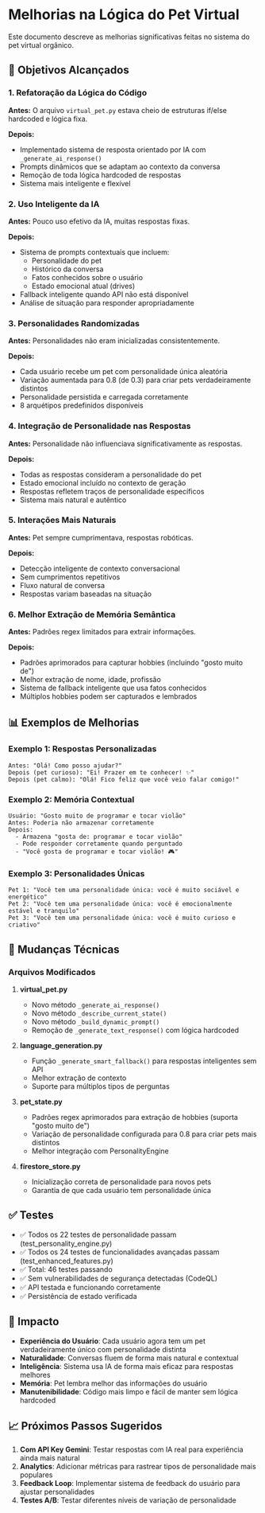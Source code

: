 # Melhorias na Lógica do Pet Virtual

Este documento descreve as melhorias significativas feitas no sistema do pet virtual orgânico.

## 🎯 Objetivos Alcançados

### 1. Refatoração da Lógica do Código
**Antes:** O arquivo `virtual_pet.py` estava cheio de estruturas if/else hardcoded e lógica fixa.

**Depois:**
- Implementado sistema de resposta orientado por IA com `_generate_ai_response()`
- Prompts dinâmicos que se adaptam ao contexto da conversa
- Remoção de toda lógica hardcoded de respostas
- Sistema mais inteligente e flexível

### 2. Uso Inteligente da IA
**Antes:** Pouco uso efetivo da IA, muitas respostas fixas.

**Depois:**
- Sistema de prompts contextuais que incluem:
  - Personalidade do pet
  - Histórico da conversa
  - Fatos conhecidos sobre o usuário
  - Estado emocional atual (drives)
- Fallback inteligente quando API não está disponível
- Análise de situação para responder apropriadamente

### 3. Personalidades Randomizadas
**Antes:** Personalidades não eram inicializadas consistentemente.

**Depois:**
- Cada usuário recebe um pet com personalidade única aleatória
- Variação aumentada para 0.8 (de 0.3) para criar pets verdadeiramente distintos
- Personalidade persistida e carregada corretamente
- 8 arquétipos predefinidos disponíveis

### 4. Integração de Personalidade nas Respostas
**Antes:** Personalidade não influenciava significativamente as respostas.

**Depois:**
- Todas as respostas consideram a personalidade do pet
- Estado emocional incluído no contexto de geração
- Respostas refletem traços de personalidade específicos
- Sistema mais natural e autêntico

### 5. Interações Mais Naturais
**Antes:** Pet sempre cumprimentava, respostas robóticas.

**Depois:**
- Detecção inteligente de contexto conversacional
- Sem cumprimentos repetitivos
- Fluxo natural de conversa
- Respostas variam baseadas na situação

### 6. Melhor Extração de Memória Semântica
**Antes:** Padrões regex limitados para extrair informações.

**Depois:**
- Padrões aprimorados para capturar hobbies (incluindo "gosto muito de")
- Melhor extração de nome, idade, profissão
- Sistema de fallback inteligente que usa fatos conhecidos
- Múltiplos hobbies podem ser capturados e lembrados

## 📊 Exemplos de Melhorias

### Exemplo 1: Respostas Personalizadas
```
Antes: "Olá! Como posso ajudar?"
Depois (pet curioso): "Ei! Prazer em te conhecer! ✨"
Depois (pet calmo): "Olá! Fico feliz que você veio falar comigo!"
```

### Exemplo 2: Memória Contextual
```
Usuário: "Gosto muito de programar e tocar violão"
Antes: Poderia não armazenar corretamente
Depois: 
  - Armazena "gosta de: programar e tocar violão"
  - Pode responder corretamente quando perguntado
  - "Você gosta de programar e tocar violão! 🎮"
```

### Exemplo 3: Personalidades Únicas
```
Pet 1: "Você tem uma personalidade única: você é muito sociável e energético"
Pet 2: "Você tem uma personalidade única: você é emocionalmente estável e tranquilo"
Pet 3: "Você tem uma personalidade única: você é muito curioso e criativo"
```

## 🔧 Mudanças Técnicas

### Arquivos Modificados
1. **virtual_pet.py**
   - Novo método `_generate_ai_response()` 
   - Novo método `_describe_current_state()`
   - Novo método `_build_dynamic_prompt()`
   - Remoção de `_generate_text_response()` com lógica hardcoded

2. **language_generation.py**
   - Função `_generate_smart_fallback()` para respostas inteligentes sem API
   - Melhor extração de contexto
   - Suporte para múltiplos tipos de perguntas

3. **pet_state.py**
   - Padrões regex aprimorados para extração de hobbies (suporta "gosto muito de")
   - Variação de personalidade configurada para 0.8 para criar pets mais distintos
   - Melhor integração com PersonalityEngine

4. **firestore_store.py**
   - Inicialização correta de personalidade para novos pets
   - Garantia de que cada usuário tem personalidade única

## ✅ Testes

- ✅ Todos os 22 testes de personalidade passam (test_personality_engine.py)
- ✅ Todos os 24 testes de funcionalidades avançadas passam (test_enhanced_features.py)
- ✅ Total: 46 testes passando
- ✅ Sem vulnerabilidades de segurança detectadas (CodeQL)
- ✅ API testada e funcionando corretamente
- ✅ Persistência de estado verificada

## 🚀 Impacto

- **Experiência do Usuário**: Cada usuário agora tem um pet verdadeiramente único com personalidade distinta
- **Naturalidade**: Conversas fluem de forma mais natural e contextual
- **Inteligência**: Sistema usa IA de forma mais eficaz para respostas melhores
- **Memória**: Pet lembra melhor das informações do usuário
- **Manutenibilidade**: Código mais limpo e fácil de manter sem lógica hardcoded

## 📈 Próximos Passos Sugeridos

1. **Com API Key Gemini**: Testar respostas com IA real para experiência ainda mais natural
2. **Analytics**: Adicionar métricas para rastrear tipos de personalidade mais populares
3. **Feedback Loop**: Implementar sistema de feedback do usuário para ajustar personalidades
4. **Testes A/B**: Testar diferentes níveis de variação de personalidade
